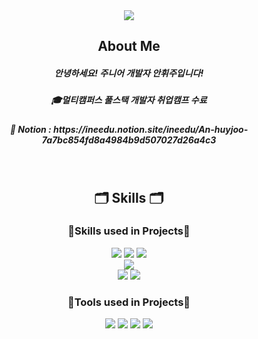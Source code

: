 <div align="center">
<img src="https://capsule-render.vercel.app/api?type=Waving&color=gradient&text=Junior%20Developer&fontAlignY=25&fontSize=40&height=200&desc=An%20huyjoo&descAlignY=45">
</div>
<div align="center">
<h2> About Me </h2>
  <h5>안녕하세요! 주니어 개발자 안휘주입니다!</h5>
  <h5>🎓멀티캠퍼스 풀스택 개발자 취업캠프 수료 </h5>
  <h5>📓 Notion : https://ineedu.notion.site/ineedu/An-huyjoo-7a7bc854fd8a4984b9d507027d26a4c3</h5>
  <br>
  
<h2>🗂️ Skills 🗂️</h2>
  <h3>🌟Skills used in Projects🌟</h3>
  <img src="https://img.shields.io/badge/html5-%23E34F26.svg?style=for-the-badge&logo=html5&logoColor=white"/></a>
  <img src="https://img.shields.io/badge/css3-%231572B6.svg?style=for-the-badge&logo=css3&logoColor=white"/></a>
  <img src="https://img.shields.io/badge/javascript-%23323330.svg?style=for-the-badge&logo=javascript&logoColor=%23F7DF1E"/></a>
  <br>
  <img src="https://img.shields.io/badge/mysql-%2300f.svg?style=for-the-badge&logo=mysql&logoColor=white"/></a>
  <br>
  <img src="https://img.shields.io/badge/spring-%236DB33F.svg?style=for-the-badge&logo=spring&logoColor=white"/></a>
  <img src="https://img.shields.io/badge/java-%23ED8B00.svg?style=for-the-badge&logo=openjdk&logoColor=white"/></a>

  <h3>🌟Tools used in Projects🌟</h3>
  <img src="https://img.shields.io/badge/figma-%23F24E1E.svg?style=for-the-badge&logo=figma&logoColor=white"/></a>
  <img src="https://img.shields.io/badge/Eclipse-FE7A16.svg?style=for-the-badge&logo=Eclipse&logoColor=white"/></a>
  <img src="https://img.shields.io/badge/git-%23F05033.svg?style=for-the-badge&logo=git&logoColor=white"/></a>
  <img src="https://img.shields.io/badge/Notion-%23000000.svg?style=for-the-badge&logo=notion&logoColor=white"/></a>
</div>
